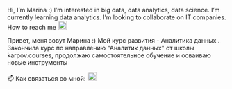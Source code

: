 Hi, I’m Marina :) I’m interested in big data, data analytics, data science. I’m currently learning data analytics. I’m looking to collaborate on IT companies. 
How to reach me <a href="https://www.linkedin.com/in/marina-lukashevich-67496064/" target="_blank">
  <img src="https://img.icons8.com/?size=2x&id=xuvGCOXi8Wyg&format=png" width="20"/>
</a>


Привет, меня зовут Марина :) Мой курс развития - Аналитика данных . Закончила курс по направлению "Аналитик данных" от школы karpov.courses, продолжаю самостоятельное обучение и осваиваю новые инструменты

📫 Как связаться со мной: <a href="https://t.me/m_lukashevic" target="_blank">
  <img src="https://img.icons8.com/?size=2x&id=oWiuH0jFiU0R&format=png" width="20"/>
</a>

